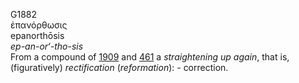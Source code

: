 <body>
  <p>G1882<br>  ἐπανόρθωσις  <br> epanorthōsis  <br><i>ep-an-or‘-tho-sis </i><br>From a compound of <a href="g1909.htm">1909</a> and <a href="g0461.htm">461</a>  a <i>straightening</i> <i>up</i> <i>again</i>, that is, (figuratively) <i>rectification</i> (<i>reformation</i>): - correction.<br></p>
 </body>